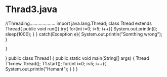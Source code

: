 # Thrad3.java
 //Threading....................
import java.lang.Thread;
class Ttread extends Thread{
    public void run(){
        try{
            for(int i=0; i<5; i++){
                System.out.println(i);
                sleep(1000);
            }
        }
            catch(Exception e){
                System.out.println("Somthing wrong");
            }
        
    }
}
public class Thread1 {
    public static void main(String[] args) {
        Ttread T1=new Ttread();
        T1.start();
        for(int i=0; i<5; i++){
            System.out.println("Hemant");
        }
    }
}
